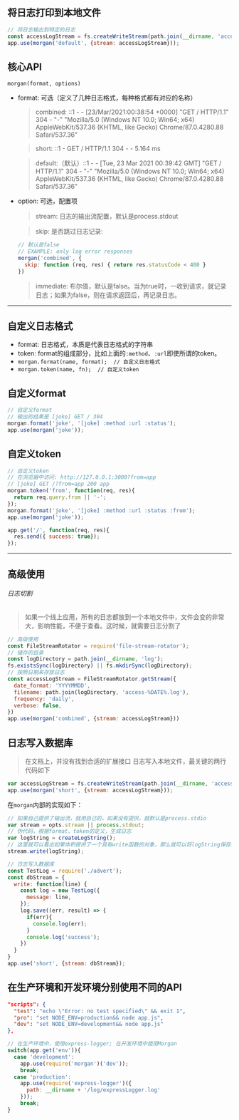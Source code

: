 ## 将日志打印到本地文件
```javascript
// 将日志输出到特定的日志
const accessLogStream = fs.createWriteStream(path.join(__dirname, 'access.log'), {flags: 'a'});
app.use(morgan('default', {stream: accessLogStream}));
```
## 核心API
`morgan(format, options)`
 - format: 可选（定义了几种日志格式，每种格式都有对应的名称）
   > combined: ::1 - - [23/Mar/2021:00:38:54 +0000] "GET / HTTP/1.1" 304 - "-" "Mozilla/5.0 (Windows NT 10.0; Win64; x64) AppleWebKit/537.36 (KHTML, like Gecko) Chrome/87.0.4280.88 Safari/537.36"

   > short: ::1 - GET / HTTP/1.1 304 - - 5.164 ms

   > default:（默认）::1 - - [Tue, 23 Mar 2021 00:39:42 GMT] "GET / HTTP/1.1" 304 - "-" "Mozilla/5.0 (Windows NT 10.0; Win64; x64) AppleWebKit/537.36 (KHTML, like Gecko) Chrome/87.0.4280.88 Safari/537.36"
 - option: 可选，配置项
   > stream: 日志的输出流配置，默认是process.stdout

   > skip: 是否跳过日志记录:
   ```javascript
   // 默认是false
   // EXAMPLE: only log error responses
   morgan('combined', {
     skip: function (req, res) { return res.statusCode < 400 }
   })
   ```
   > immediate: 布尔值，默认是false。当为true时，一收到请求，就记录日志；如果为false，则在请求返回后，再记录日志。

***

## 自定义日志格式
 - format: 日志格式，本质是代表日志格式的字符串
 - token: format的组成部分，比如上面的`:method`、`:url`即使所谓的token。
 - `morgan.format(name, format);  // 自定义日志格式`
 - `morgan.token(name, fn);  // 自定义token`

## 自定义format
```javascript
// 自定义format
// 输出的结果是 [joke] GET / 304
morgan.format('joke', '[joke] :method :url :status');
app.use(morgan('joke'));
```

## 自定义token
```javascript
// 自定义token
// 在浏览器中访问: http://127.0.0.1:3000?from=app
// [joke] GET /?from=app 200 app
morgan.token('from', function(req, res){
  return req.query.from || '-';
});
morgan.format('joke', '[joke] :method :url :status :from');
app.use(morgan('joke'));

app.get('/', function(req, res){
  res.send({ success: true});
});
```
***
## 高级使用
###### 日志切割
> 如果一个线上应用，所有的日志都放到一个本地文件中，文件会变的非常大，影响性能，不便于查看。这时候，就需要日志分割了
```javascript
// 高级使用
const FileStreamRotator = require('file-stream-rotator');
// 储存的目录
const logDirectory = path.join(__dirname, 'log');
fs.existsSync(logDirectory) || fs.mkdirSync(logDirectory);
// 按照日期来存放日志
const accessLogStream = FileStreamRotator.getStream({
  date_format: 'YYYYMMDD',
  filename: path.join(logDirectory, 'access-%DATE%.log'),
  frequency: 'daily',
  verbose: false,
})
app.use(morgan('combined', {stream: accessLogStream}))
```
## 日志写入数据库
> 在文档上，并没有找到合适的扩展接口
日志写入本地文件，最关键的两行代码如下
```javascript
var accessLogStream = fs.createWriteStream(path.join(__dirname, 'access.log'), {flags: 'a'});
app.use(morgan('short', {stream: accessLogStream}));
```
在`morgan`内部的实现如下：
```javascript
// 如果自己提供了输出流，就用自己的，如果没有提供，就默认是process.stdio
var stream = opts.stream || process.stdout;
// 伪代码，根据format、token的定义，生成日志
var logString = createLogString(); 
// 这里就可以看出如果体积提供了一个具有write函数的对象，那么就可以将logString保存进去
stream.write(logString);
```
```javascript
// 日志写入数据库
const TestLog = require('./advert');
const dbStream = {
  write: function(line) {
    const log = new TestLog({
      message: line,
    });
    log.save((err, result) => {
      if(err){
        console.log(err);
      }
      console.log('success');
    })
  }
}
app.use('short', {stream: dbStream});
```

## 在生产环境和开发环境分别使用不同的API
```json
"scripts": {
  "test": "echo \"Error: no test specified\" && exit 1",
  "pro": "set NODE_ENV=production&& node app.js",
  "dev": "set NODE_ENV=development&& node app.js"
},
```
```javascript
// 在生产环境中，使用express-logger; 在开发环境中使用Morgan
switch(app.get('env')){
  case 'development':
    app.use(require('morgan')('dev'));
    break;
  case 'production':
    app.use(require('express-logger')({
      path: __dirname + '/log/expressLogger.log'
    }));
    break;
}
```